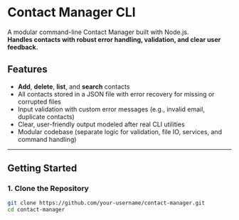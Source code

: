 # Contact Manager CLI

A modular command-line Contact Manager built with Node.js.  
**Handles contacts with robust error handling, validation, and clear user feedback.**

## Features

- **Add**, **delete**, **list**, and **search** contacts
- All contacts stored in a JSON file with error recovery for missing or corrupted files
- Input validation with custom error messages (e.g., invalid email, duplicate contacts)
- Clear, user-friendly output modeled after real CLI utilities
- Modular codebase (separate logic for validation, file IO, services, and command handling)

---

## Getting Started

### 1. Clone the Repository

```bash
git clone https://github.com/your-username/contact-manager.git
cd contact-manager
